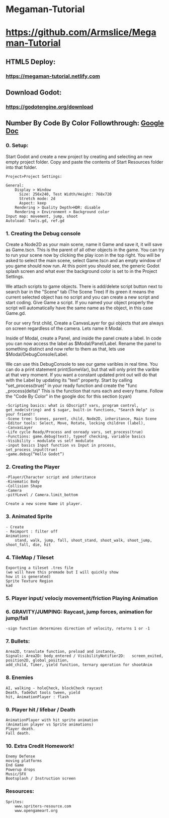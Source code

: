 # Megaman-Tutorial
# https://github.com/Armslice/Megaman-Tutorial

## HTML5 Deploy:
### https://megaman-tutorial.netlify.com

## Download Godot:
### https://godotengine.org/download

## Number By Code By Color Followthrough:  [Google Doc](https://docs.google.com/document/d/17_708wYdpQQjCvqxompUCOMqtMxhsSnsNSRo1mf8v6c/edit?usp=sharing)

### 0. Setup:

Start Godot and create a new project by creating and selecting an new empty project folder.
Copy and paste the contents of Start Resources folder into that folder.

	Project>Project Settings:
	
	General:
		Display > Window
          Size: 256x240, Test Width/Height: 768x720 
          Stretch mode: 2d
          Aspect: keep
		Rendering > Quality Depth>HDR: disable 
        Rendering > Environment > Background color
	Input map: movement, jump, shoot
	Autoload: Tools.gd, ref.gd

### 1. Creating the Debug console

Create a Node2D as your main scene, name it Game and save it, it will save as Game.tscn. This is the parent of all other objects in the game. You can try to run your scene now by clicking the play icon in the top right. You will be asked to select the main scene, select Game.tscn and an empty window of you game should now run. At this point you should see, the generic Godot splash screen and what ever the background color is set to in the Project Settings.

We attach scripts to game objects. There is add/delete script button next to search bar in the "Scene" tab (The Scene Tree) If its green it means the current selected object has no script and you can create a new script and start coding. Give Game a script. If you named your object properly the script will automatically have the same name as the object, in this case Game.gd.

For our very first child, Create a CanvasLayer for gui objects that are always on screen regardless of the camera. Lets name it Modal.

Inside of Modal, create a Panel, and inside the panel create a label. In code you can now access the label as $Modal/Panel/Label. Rename the panel to something distinct and now refer to them as that, lets use $Modal/DebugConsole/Label.

We can use this DebugConsole to see our game varibles in real time. You can do a print statement print(SomeVar), but that will only print the varible at that very moment. If you want a constant updated print out will do that with the Label by updating its "text" property. Start by calling "set_process(true)" in your ready function and create the "func _process(delta)" This is the function that runs each and every frame. Follow the "Code By Color" in the google doc for this section (cyan)

    -Scripting basics: what is GDscript? vars, program control, get_node(string) and $ sugar, built-in functions, "Search Help" is your friend!!
    -Scene tree: Scenes, parent, child, Node2D, inheritance, Main Scene
    -Editor tools: Select, Move, Rotate, locking children (label), 
    -CanvasLayer
    -Life cycle Ready/Process and onready vars, set_process(true)
    -Functions: game.debug(text), typeof checking, variable basics
    -Visibility - modulate vs self modulate
    -input basics Input function vs Input in process, 		set_process_input(true)
    -game.debug(“Hello Godot”)

### 2. Creating the Player<Character> 
    -Player/Character script and inheritance
	-Kinematic Body
	-Collision Shape
	-Camera
	-pitYLevel / Camera.limit_bottom
    
    Create a new scene Name it player.

### 3. Animated Sprite
	- Create 
	- Reimport : filter off
    Animations:
        stand, walk, jump, fall, shoot_stand, shoot_walk, shoot_jump, shoot_fall, die, hit

### 4. TileMap / Tileset
    Exporting a tileset .tres file 
    (we will have this premade but I will quickly show
    how it is generated)
    Sprite Texture Region
    kad

### 5. Player input/ velociy movement/friction Playing Animation
	

### 6. GRAVITY/JUMPING: Raycast, jump forces, animation for jump/fall
    -sign function determines direction of velocity, returns 1 or -1

### 7. Bullets: 
	Area2D, translate function, preload and instance, 
	Signals: Area2D: body_entered / VisibilityNotifier2D: 	screen_exited, position2D, global_position, 
	add_child, Timer, yield function, ternary operation for shootAnim

### 8. Enemies
	AI, walking - holeCheck, blockCheck raycast
	Death, fadeOut tools tween, yield
	hit, AnimationPlayer : flash

### 9. Player hit / lifebar / Death
	AnimationPlayer with hit sprite animation 
	(Animation player vs Sprite animations)
	Player death.
	Fall death.

### 10. Extra Credit Homework!
	
	Enemy Defense
	moving platforms
	End Game
	Powerup drops
	Music/SFX
    Bootsplash / Instruction screen


### Resources:
	Sprites:
		www.spriters-resource.com
		www.opengameart.org


